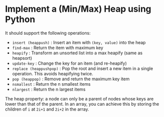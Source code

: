 # Implement a (Min/Max) Heap using Python

It should support the following operations:
- `insert (heappush)` : Insert an item with `(key, value)` into the heap
- `find-max` : Return the item with maximum key
- `heapify` : Transform an unsorted list into a max heapify (same as heapsort)
- `update-key` : Change the key for an item (and re-heapify)
- `replace (heappushpop)` : Pop the root and insert a new item in a single operation. This avoids heapifying twice.
- `pop (heappop)` : Remove and return the maximum key item
- `nsmallest` : Return the n smallest items
- `nlargest` : Return the n largest items

The heap property: a node can only be a parent of nodes whose keys are lower than that of the parent. In an array, you can achieve this by storing the children of `i` at `2i+1` and `2i+2` in the array.